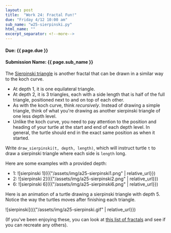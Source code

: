 ```yaml
---
layout: post
title:  "Work 24: Fractal Fun!"
due: "Friday 4/12 10:00 am"
sub_name: "w25-sierpinski.py"
html_name: ""
excerpt_separator: <!--more-->
---
```


#### Due: {{ page.due }}
#### Submission Name: {{ page.sub_name }}


The [Sierpinski triangle](https://en.wikipedia.org/wiki/Sierpi%C5%84ski_triangle) is another fractal that can be drawn in a similar way to the koch curve.
- At depth 1, it is one equilateral triangle.
- At depth 2, it is 3 triangles, each with a side length that is half of the full triangle, positioned next to and on top of each other.
- As with the koch curve, think _recursively_. Instead of drawing a simple triangle, think of what you're drawing as another sierpinski triangle of one less depth level.
- Unlike the koch curve, you need to pay attention to the position and heading of your turtle at the start and end of each depth level. In general, the turtle should end in the exact same position as when it started.

Write `draw_sierpinski(t, depth, length)`, which will instruct turtle `t` to draw a sierpinski triangle where each side is `length` long.

Here are some examples with a provided depth:
- 1: ![sierpinski 1]({{"/assets/img/a25-sierpinski1.png" | relative_url}})
- 2: ![sierpinski 2]({{"/assets/img/a25-sierpinski2.png" | relative_url}})
- 6: ![sierpinski 6]({{"/assets/img/a25-sierpinski6.png" | relative_url}})


Here is an animation of a turtle drawing a sierpinski triangle with depth 5. Notice the way the turtles moves after finishing each triangle.

![sierpinski]({{"/assets/img/a25-sierpinski.gif" | relative_url}})

(If you've been enjoying these, you can look at [this list of fractals](https://en.wikipedia.org/wiki/List_of_fractals_by_Hausdorff_dimension) and see if you can recreate any others).

